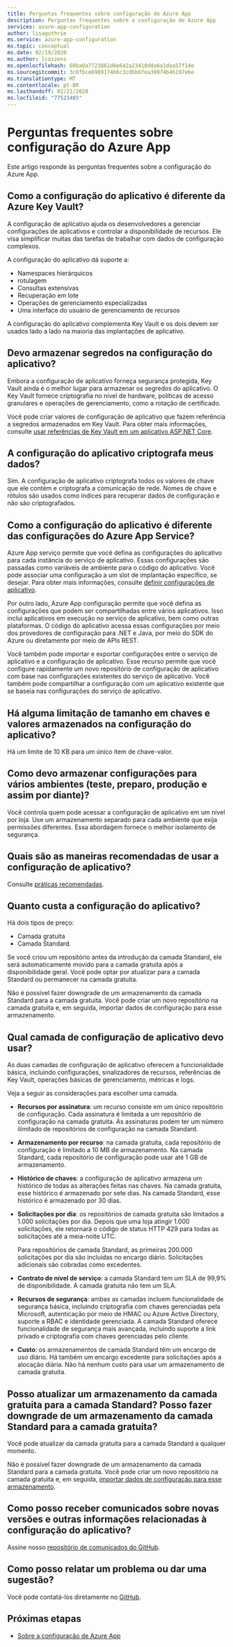 ```yaml
---
title: Perguntas frequentes sobre configuração do Azure App
description: Perguntas frequentes sobre a configuração de Azure App
services: azure-app-configuration
author: lisaguthrie
ms.service: azure-app-configuration
ms.topic: conceptual
ms.date: 02/19/2020
ms.author: lcozzens
ms.openlocfilehash: 60ba0a7723861d6e642a23418dda6a1daa57f14e
ms.sourcegitcommit: 3c8fbce6989174b6c3cdbb6fea38974b46197ebe
ms.translationtype: MT
ms.contentlocale: pt-BR
ms.lasthandoff: 02/21/2020
ms.locfileid: "77523485"
---
```

# <a name="azure-app-configuration-faq"></a>Perguntas frequentes sobre configuração do Azure App

Este artigo responde às perguntas frequentes sobre a configuração do Azure App.

## <a name="how-is-app-configuration-different-from-azure-key-vault"></a>Como a configuração do aplicativo é diferente da Azure Key Vault?

A configuração de aplicativo ajuda os desenvolvedores a gerenciar configurações de aplicativos e controlar a disponibilidade de recursos. Ele visa simplificar muitas das tarefas de trabalhar com dados de configuração complexos.

A configuração do aplicativo dá suporte a:

- Namespaces hierárquicos
- rotulagem
- Consultas extensivas
- Recuperação em lote
- Operações de gerenciamento especializadas
- Uma interface do usuário de gerenciamento de recursos

A configuração do aplicativo complementa Key Vault e os dois devem ser usados lado a lado na maioria das implantações de aplicativo.

## <a name="should-i-store-secrets-in-app-configuration"></a>Devo armazenar segredos na configuração do aplicativo?

Embora a configuração de aplicativo forneça segurança protegida, Key Vault ainda é o melhor lugar para armazenar os segredos do aplicativo. O Key Vault fornece criptografia no nível de hardware, políticas de acesso granulares e operações de gerenciamento, como a rotação de certificado.

Você pode criar valores de configuração de aplicativo que fazem referência a segredos armazenados em Key Vault. Para obter mais informações, consulte [usar referências de Key Vault em um aplicativo ASP.NET Core](./use-key-vault-references-dotnet-core.md).

## <a name="does-app-configuration-encrypt-my-data"></a>A configuração do aplicativo criptografa meus dados?

Sim. A configuração de aplicativo criptografa todos os valores de chave que ele contém e criptografa a comunicação de rede. Nomes de chave e rótulos são usados como índices para recuperar dados de configuração e não são criptografados.

## <a name="how-is-app-configuration-different-from-azure-app-service-settings"></a>Como a configuração do aplicativo é diferente das configurações do Azure App Service?

Azure App serviço permite que você defina as configurações do aplicativo para cada instância do serviço de aplicativo. Essas configurações são passadas como variáveis de ambiente para o código do aplicativo. Você pode associar uma configuração a um slot de implantação específico, se desejar. Para obter mais informações, consulte [definir configurações de aplicativo](/azure/app-service/configure-common#configure-app-settings).

Por outro lado, Azure App configuração permite que você defina as configurações que podem ser compartilhadas entre vários aplicativos. Isso inclui aplicativos em execução no serviço de aplicativo, bem como outras plataformas. O código do aplicativo acessa essas configurações por meio dos provedores de configuração para .NET e Java, por meio do SDK do Azure ou diretamente por meio de APIs REST.

Você também pode importar e exportar configurações entre o serviço de aplicativo e a configuração de aplicativo. Esse recurso permite que você configure rapidamente um novo repositório de configuração de aplicativo com base nas configurações existentes do serviço de aplicativo. Você também pode compartilhar a configuração com um aplicativo existente que se baseia nas configurações do serviço de aplicativo.

## <a name="are-there-any-size-limitations-on-keys-and-values-stored-in-app-configuration"></a>Há alguma limitação de tamanho em chaves e valores armazenados na configuração do aplicativo?

Há um limite de 10 KB para um único item de chave-valor.

## <a name="how-should-i-store-configurations-for-multiple-environments-test-staging-production-and-so-on"></a>Como devo armazenar configurações para vários ambientes (teste, preparo, produção e assim por diante)?

Você controla quem pode acessar a configuração de aplicativo em um nível por loja. Use um armazenamento separado para cada ambiente que exija permissões diferentes. Essa abordagem fornece o melhor isolamento de segurança.

## <a name="what-are-the-recommended-ways-to-use-app-configuration"></a>Quais são as maneiras recomendadas de usar a configuração de aplicativo?

Consulte [práticas recomendadas](./howto-best-practices.md).

## <a name="how-much-does-app-configuration-cost"></a>Quanto custa a configuração do aplicativo?

Há dois tipos de preço: 

- Camada gratuita
- Camada Standard.

Se você criou um repositório antes da introdução da camada Standard, ele será automaticamente movido para a camada gratuita após a disponibilidade geral. Você pode optar por atualizar para a camada Standard ou permanecer na camada gratuita.

Não é possível fazer downgrade de um armazenamento da camada Standard para a camada gratuita. Você pode criar um novo repositório na camada gratuita e, em seguida, importar dados de configuração para esse armazenamento.

## <a name="which-app-configuration-tier-should-i-use"></a>Qual camada de configuração de aplicativo devo usar?

As duas camadas de configuração de aplicativo oferecem a funcionalidade básica, incluindo configurações, sinalizadores de recursos, referências de Key Vault, operações básicas de gerenciamento, métricas e logs.

Veja a seguir as considerações para escolher uma camada.

- **Recursos por assinatura**: um recurso consiste em um único repositório de configuração. Cada assinatura é limitada a um repositório de configuração na camada gratuita. As assinaturas podem ter um número ilimitado de repositórios de configuração na camada Standard.
- **Armazenamento por recurso**: na camada gratuita, cada repositório de configuração é limitado a 10 MB de armazenamento. Na camada Standard, cada repositório de configuração pode usar até 1 GB de armazenamento.
- **Histórico de chaves**: a configuração de aplicativo armazena um histórico de todas as alterações feitas nas chaves. Na camada gratuita, esse histórico é armazenado por sete dias. Na camada Standard, esse histórico é armazenado por 30 dias.
- **Solicitações por dia**: os repositórios de camada gratuita são limitados a 1.000 solicitações por dia. Depois que uma loja atingir 1.000 solicitações, ele retornará o código de status HTTP 429 para todas as solicitações até a meia-noite UTC.

    Para repositórios de camada Standard, as primeiras 200.000 solicitações por dia são incluídas no encargo diário. Solicitações adicionais são cobradas como excedentes.

- **Contrato de nível de serviço**: a camada Standard tem um SLA de 99,9% de disponibilidade. A camada gratuita não tem um SLA.
- **Recursos de segurança**: ambas as camadas incluem funcionalidade de segurança básica, incluindo criptografia com chaves gerenciadas pela Microsoft, autenticação por meio de HMAC ou Azure Active Directory, suporte a RBAC e identidade gerenciada. A camada Standard oferece funcionalidade de segurança mais avançada, incluindo suporte a link privado e criptografia com chaves gerenciadas pelo cliente.
- **Custo**: os armazenamentos de camada Standard têm um encargo de uso diário. Há também um encargo excedente para solicitações após a alocação diária. Não há nenhum custo para usar um armazenamento de camada gratuita.

## <a name="can-i-upgrade-a-store-from-the-free-tier-to-the-standard-tier-can-i-downgrade-a-store-from-the-standard-tier-to-the-free-tier"></a>Posso atualizar um armazenamento da camada gratuita para a camada Standard? Posso fazer downgrade de um armazenamento da camada Standard para a camada gratuita?

Você pode atualizar da camada gratuita para a camada Standard a qualquer momento.

Não é possível fazer downgrade de um armazenamento da camada Standard para a camada gratuita. Você pode criar um novo repositório na camada gratuita e, em seguida, [importar dados de configuração para esse armazenamento](howto-import-export-data.md).

## <a name="how-can-i-receive-announcements-on-new-releases-and-other-information-related-to-app-configuration"></a>Como posso receber comunicados sobre novas versões e outras informações relacionadas à configuração do aplicativo?

Assine nosso [repositório de comunicados do GitHub](https://github.com/Azure/AppConfiguration-Announcements).

## <a name="how-can-i-report-an-issue-or-give-a-suggestion"></a>Como posso relatar um problema ou dar uma sugestão?

Você pode contatá-los diretamente no [GitHub](https://github.com/Azure/AppConfiguration/issues).

## <a name="next-steps"></a>Próximas etapas

* [Sobre a configuração de Azure App](./overview.md)
